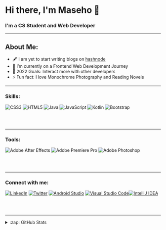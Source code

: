 # Hi there, I'm Maseho 👋 


### I'm a CS Student and Web Developer
---
## About Me:
-  🖋 I am yet to start writing blogs on [hashnode](https://randomseho.hashnode.dev/)
- 🌱 I’m currently on a Frontend Web Development Journey
- 🥅 2022 Goals: Interact more with other developers
- ⚡ Fun fact: I love Monochrome Photography and Reading Novels

---

### Skills:

![CSS3](https://img.shields.io/badge/css3-%231572B6.svg?style=for-the-badge&logo=css3&logoColor=white) ![HTML5](https://img.shields.io/badge/html5-%23E34F26.svg?style=for-the-badge&logo=html5&logoColor=white) ![Java](https://img.shields.io/badge/java-%23ED8B00.svg?style=for-the-badge&logo=java&logoColor=white) ![JavaScript](https://img.shields.io/badge/javascript-%23323330.svg?style=for-the-badge&logo=javascript&logoColor=%23F7DF1E) ![Kotlin](https://img.shields.io/badge/kotlin-%230095D5.svg?style=for-the-badge&logo=kotlin&logoColor=white) ![Bootstrap](https://img.shields.io/badge/bootstrap-%23563D7C.svg?style=for-the-badge&logo=bootstrap&logoColor=white)

<br />
<br />


---

### Tools:

![Adobe After Effects](https://img.shields.io/badge/Adobe%20After%20Effects-9999FF.svg?style=for-the-badge&logo=Adobe%20After%20Effects&logoColor=white) ![Adobe Premiere Pro](https://img.shields.io/badge/Adobe%20Premiere%20Pro-9999FF.svg?style=for-the-badge&logo=Adobe%20Premiere%20Pro&logoColor=white) ![Adobe Photoshop](https://img.shields.io/badge/adobephotoshop-%2331A8FF.svg?style=for-the-badge&logo=adobephotoshop&logoColor=white)

<br />
<br />

---

### Connect with me: 
[![LinkedIn](https://img.shields.io/badge/LinkedIn-%230077B5.svg?logo=linkedin&logoColor=white)](https://linkedin.com/in/https://www.linkedin.com/in/maseho-c-2082701b8) [![Twitter](https://img.shields.io/badge/Twitter-%231DA1F2.svg?logo=Twitter&logoColor=white)](https://twitter.com/https://www.twitter.com/masxho) 
<a href='https://github.com/shivamkapasia0' target="_blank"><img alt='Android Studio' src='https://img.shields.io/badge/Android_Studio-100000?style=for-the-badge&logo=Android Studio&logoColor=44CD3A&labelColor=D6D9E0&color=black'/></a>
<a href='https://github.com/shivamkapasia0' target="_blank"><img alt='Visual Studio Code' src='https://img.shields.io/badge/Visual_Studio Code-100000?style=for-the-badge&logo=Visual Studio Code&logoColor=2783C0&labelColor=FFFFFF&color=2CAEC0'/></a><a href='https://github.com/shivamkapasia0' target="_blank"><img alt='IntelliJ IDEA' src='https://img.shields.io/badge/IntelliJ_IDEA-100000?style=for-the-badge&logo=IntelliJ IDEA&logoColor=FAF4FA&labelColor=F07128&color=1787FF'/></a>

<br />
<br />
 
 ---
 
 <details>
  <summary>:zap: GitHub Stats</summary>

 [![Anurag's GitHub stats](https://github-readme-stats.vercel.app/api?username=Maseho&theme=cobalt)](https://github.com/anuraghazra/github-readme-stats)
</details

  
